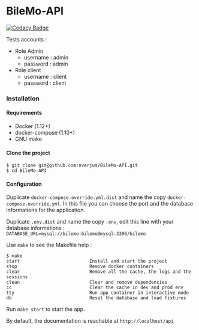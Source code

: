 # BileMo-API

[![Codacy Badge](https://api.codacy.com/project/badge/Grade/a39a9bb5b89649259177d2827788c3b6)](https://www.codacy.com/app/nverjus/BileMo-API?utm_source=github.com&amp;utm_medium=referral&amp;utm_content=nverjus/BileMo-API&amp;utm_campaign=Badge_Grade)

Tests accounts :

<ul>
  <li>Role Admin
    <ul>
      <li>username : admin</li>
      <li>password : admin</li>
    </ul>
  </li>
  <li>Role client
    <ul>
      <li>username : client</li>
      <li>password : client</li>
    </ul>
  </li>
</ul>

### Installation

#### Requirements

-   Docker (1.12+)
-   docker-compose (1.10+)
-   GNU make

#### Clone the project

    $ git clone git@github.com:nverjus/BileMo-API.git
    $ cd BileMo-API

#### Configuration

Duplicate `docker-compose.override.yml.dist` and name the copy `docker-compose.override.yml`. In this file you can choose the port and the database informations for the application.

Duplicate `.env.dist` and name the copy `.env`, edit this line with your database informations : `DATABASE_URL=mysql://bilemo:bilemo@mysql:3306/bilemo`


Use `make` to see the Makefile help :

    $ make
    start                          Install and start the project
    stop                           Remove docker containers
    clear                          Remove all the cache, the logs and the sessions
    clean                          Clear and remove dependencies
    cc                             Clear the cache in dev and prod env
    tty                            Run app container in interactive mode
    db                             Reset the database and load fixtures

Run `make start` to start the app.

By default, the documentation is reachable at `http://localhost/api`
